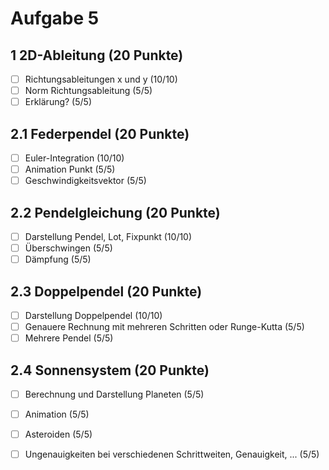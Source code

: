 # Aufgabe 5

## 1 2D-Ableitung (20 Punkte)

* [ ]  Richtungsableitungen x und y (10/10)
* [ ]  Norm Richtungsableitung (5/5)
* [ ]  Erklärung? (5/5)

## 2.1 Federpendel (20 Punkte)

* [ ]  Euler-Integration (10/10)
* [ ]  Animation Punkt (5/5)
* [ ]  Geschwindigkeitsvektor (5/5)

## 2.2 Pendelgleichung (20 Punkte)

* [ ] Darstellung Pendel, Lot, Fixpunkt (10/10)
* [ ] Überschwingen (5/5)
* [ ] Dämpfung (5/5)

## 2.3 Doppelpendel (20 Punkte)

* [ ] Darstellung Doppelpendel (10/10)
* [ ] Genauere Rechnung mit mehreren Schritten oder Runge-Kutta (5/5)
* [ ] Mehrere Pendel (5/5)

## 2.4 Sonnensystem (20 Punkte)

* [ ] Berechnung und Darstellung Planeten (5/5)
* [ ] Animation (5/5)
* [ ] Asteroiden (5/5)
* [ ] Ungenauigkeiten bei verschiedenen Schrittweiten, Genauigkeit, ... (5/5)

